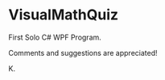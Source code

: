 VisualMathQuiz
==============

First Solo C# WPF Program.

Comments and suggestions are appreciated!

K.

